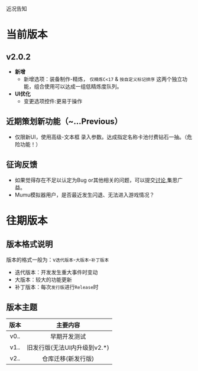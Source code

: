 近况告知

# 当前版本

## v2.0.2

- **新增**
  - 新增选项：装备制作-精炼， `仅精炼C<17` & `按自定义标记排序` 这两个独立功能，组合使用可以达成一组低精炼度队列。
- **UI优化**
  - 变更选项控件:更易于操作

## 近期策划新功能（~...Previous）

- 仅限新UI，使用高级-文本框 录入参数。达成指定名称卡池付费钻石一抽。（危险功能！）

## 征询反馈
- 如果觉得存在不足以认定为Bug or其他相关的问题，可以提交[讨论](https://github.com/sunyink/MFABD2/discussions),集思广益。
- Mumu模拟器用户，是否最近发生闪退、无法进入游戏情况？

# 往期版本


## 版本格式说明

版本的格式一般为：v`迭代版本`-`大版本`-`补丁版本`

- 迭代版本：开发发生重大事件时变动
- 大版本：较大的功能更新
- 补丁版本：每次`发行版`进行`Release`时

## 版本主题

| 版本 |         主要内容         |
| :----: | :----------------------: |
|  v0.*.* |        早期开发测试        |
|  v1.*.* |        旧发行版(无法UI内升级到v2.*)        |
|  v2.*.* |        仓库迁移(新发行版)       |

